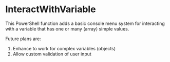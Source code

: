 # InteractWithVariable
This PowerShell function adds a basic console menu system for interacting with a variable that has one or many (array) simple values.

Future plans are:
  1. Enhance to work for complex variables (objects)
  2. Allow custom validation of user input
